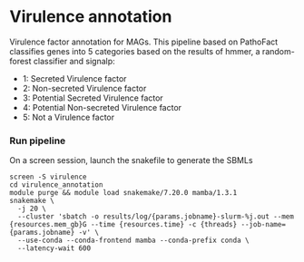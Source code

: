 # Virulence annotation
Virulence factor annotation for MAGs. This pipeline based on PathoFact classifies genes into 5 categories based on the results of hmmer, a random-forest classifier and signalp:

- 1: Secreted Virulence factor
- 2: Non-secreted Virulence factor
- 3: Potential Secreted Virulence factor
- 4: Potential Non-secreted Virulence factor
- 5: Not a Virulence factor

### Run pipeline
On a screen session, launch the snakefile to generate the SBMLs
```
screen -S virulence
cd virulence_annotation
module purge && module load snakemake/7.20.0 mamba/1.3.1
snakemake \
  -j 20 \
  --cluster 'sbatch -o results/log/{params.jobname}-slurm-%j.out --mem {resources.mem_gb}G --time {resources.time} -c {threads} --job-name={params.jobname} -v' \
  --use-conda --conda-frontend mamba --conda-prefix conda \
  --latency-wait 600
```

